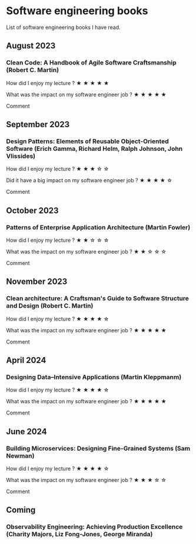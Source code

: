 # Software engineering books
List of software engineering books I have read.

## August 2023
### Clean Code: A Handbook of Agile Software Craftsmanship (Robert C. Martin)
How did I enjoy my lecture ?
&starf; &starf; &starf; &starf; &starf;


What was the impact on my software engineer job ?
&starf; &starf; &starf; &starf; &starf;

Comment


## September 2023
### Design Patterns: Elements of Reusable Object-Oriented Software (Erich Gamma, Richard Helm, Ralph Johnson, John Vlissides)
How did I enjoy my lecture ?
&starf; &starf; &starf; &star; &star;

Did it have a big impact on my software engineer job ?
&starf; &starf; &starf; &starf; &star;

Comment

## October 2023
### Patterns of Enterprise Application Architecture (Martin Fowler)
How did I enjoy my lecture ?
&starf; &starf; &star; &star; &star;

What was the impact on my software engineer job ?
&starf; &starf; &star; &star; &star;

Comment


## November 2023
### Clean architecture: A Craftsman's Guide to Software Structure and Design (Robert C. Martin)
How did I enjoy my lecture ?
&starf; &starf; &starf; &starf; &star;

What was the impact on my software engineer job ?
&starf; &starf; &starf; &starf; &starf;

Comment


## April 2024
### Designing Data–Intensive Applications (Martin Kleppmanm)
How did I enjoy my lecture ?
&starf; &starf; &starf; &starf; &star;

What was the impact on my software engineer job ?
&starf; &starf; &starf; &starf; &starf;

Comment


## June 2024
### Building Microservices: Designing Fine-Grained Systems (Sam Newman)
How did I enjoy my lecture ?
&starf; &starf; &starf; &starf; &star;

What was the impact on my software engineer job ?
&starf; &starf; &starf; &star; &star;

Comment

## Coming
### Observability Engineering: Achieving Production Excellence (Charity Majors, Liz Fong-Jones, George Miranda)




